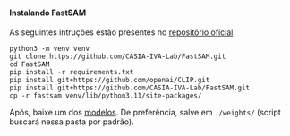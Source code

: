 #### Instalando FastSAM

As seguintes intruções estão presentes no [repositório oficial](https://github.com/CASIA-IVA-Lab/FastSAM.git)

```
python3 -m venv venv
git clone https://github.com/CASIA-IVA-Lab/FastSAM.git
cd FastSAM
pip install -r requirements.txt
pip install git+https://github.com/openai/CLIP.git
pip install git+https://github.com/CASIA-IVA-Lab/FastSAM.git
cp -r fastsam venv/lib/python3.11/site-packages/
```

Após, baixe um dos [modelos](https://drive.google.com/file/d/1m1sjY4ihXBU1fZXdQ-Xdj-mDltW-2Rqv/view?usp=sharing). De preferência, salve em ```./weights/``` (script buscará nessa pasta por padrão).
